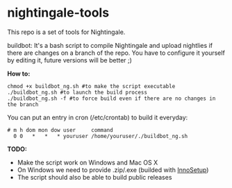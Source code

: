 nightingale-tools
=================

This repo is a set of tools for Nightingale.

buildbot: It's a bash script to compile Nightingale and upload nightlies if there are changes on a branch of the repo.
You have to configure it yourself by editing it, future versions will be better ;)

**How to:**

```shell
chmod +x buildbot_ng.sh #to make the script executable
./buildbot_ng.sh #to launch the build process
./buildbot_ng.sh -f #to force build even if there are no changes in the branch
```
You can put an entry in cron (/etc/crontab) to build it everyday:

```cron
# m h dom mon dow user     command
  0 0   *   *   * youruser /home/youruser/./buildbot_ng.sh
```

**TODO:**
  * Make the script work on Windows and Mac OS X
  * On Windows we need to provide .zip/.exe (builded with [InnoSetup](http://www.jrsoftware.org/isdl.php))
  * The script should also be able to build public releases

